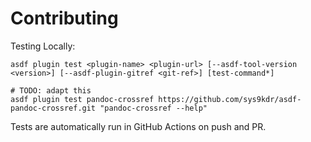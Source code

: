 # Contributing

Testing Locally:

```shell
asdf plugin test <plugin-name> <plugin-url> [--asdf-tool-version <version>] [--asdf-plugin-gitref <git-ref>] [test-command*]

# TODO: adapt this
asdf plugin test pandoc-crossref https://github.com/sys9kdr/asdf-pandoc-crossref.git "pandoc-crossref --help"
```

Tests are automatically run in GitHub Actions on push and PR.
